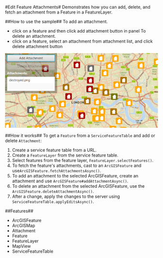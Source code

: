#Edit Feature Attachments#
Demonstrates how you can add, delete, and fetch an attachment from a Feature in a FeatureLayer. 

##How to use the sample##
To add an attachment.
  - click on a feature and then click add attachment button in panel
To delete an attachment.
  - click on a feature, select an attachment from attachment list, and click delete attachment button

![](EditFeatureAttachments.png)

##How it works##
To get a `Feature` from a `ServiceFeatureTable` and add or delete `Attachment`:

1. Create a service feature table from a URL.
2. Create a `FeatureLayer` from the service feature table.
3. Select features from the feature layer, `FeatureLayer.selectFeatures()`.
4. To fetch the feature's attachments, cast to an `ArcGISFeature` and use`ArcGISFeature.fetchAttachmentsAsync()`.
5. To add an attachment to the selected ArcGISFeature, create an attachment and use `ArcGISFeature#addAttachmentAsync()`.
6. To delete an attachment from the selected ArcGISFeature, use the `ArcGISFeature.deleteAttachmentAsync()`.
7. After a change, apply the changes to the server using `ServiceFeatureTable.applyEditsAsync()`.

##Features##
- ArcGISFeature
- ArcGISMap
- Attachment
- Feature
- FeatureLayer
- MapView
- ServiceFeatureTable
